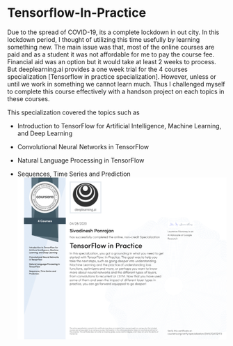 # Tensorflow-In-Practice

Due to the spread of COVID-19, its a complete lockdown in out city. In this lockdown period, I thought of utilizing this time usefully by learning something new. The main issue was that, most of the online courses are paid and  as a student it was not affordable for me to pay the course fee. Financial aid was an option but it would take at least 2 weeks to process. But deeplearning.ai  provides a one week trial for the 4 courses specialization [Tensorflow in practice specialization]. However, unless or until we work in something we cannot learn much. Thus I challenged myself to complete this course effectively with a handson project on each topics in these courses.

This specialization covered the topics such as

- Introduction to TensorFlow for Artificial Intelligence, Machine Learning, and Deep Learning

- Convolutional Neural Networks in TensorFlow

- Natural Language Processing in TensorFlow

- Sequences, Time Series and Prediction
![Specialiization Certification](https://raw.githubusercontent.com/SivadineshPonrajan/Tensorflow-In-Practice/master/Tensorflow%20in%20Practice%20Specialization.png)
